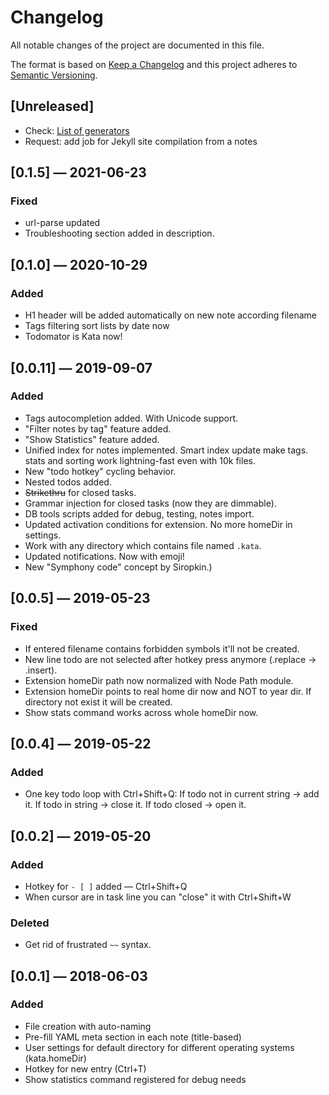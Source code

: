 # Changelog
All notable changes of the project are documented in this file.

The format is based on [Keep a Changelog](http://keepachangelog.com/en/1.0.0/)
and this project adheres to [Semantic Versioning](http://semver.org/spec/v2.0.0.html).

## [Unreleased]
- Check: [List of generators](https://github.com/myles/awesome-static-generators)
- Request: add job for Jekyll site compilation from a notes

## [0.1.5] — 2021-06-23
### Fixed
- url-parse updated
- Troubleshooting section added in description.

## [0.1.0] — 2020-10-29
### Added
- H1 header will be added automatically on new note according filename
- Tags filtering sort lists by date now
- Todomator is Kata now!

## [0.0.11] — 2019-09-07
### Added
- Tags autocompletion added. With Unicode support.
- "Filter notes by tag" feature added.
- "Show Statistics" feature added.
- Unified index for notes implemented. Smart index update make tags. stats and sorting work lightning-fast even with 10k files.
- New "todo hotkey" cycling behavior.
- Nested todos added.
- ~~Strikethru~~ for closed tasks.
- Grammar injection for closed tasks (now they are dimmable).
- DB tools scripts added for debug, testing, notes import.
- Updated activation conditions for extension. No more homeDir in settings.
- Work with any directory which contains file named ```.kata```.
- Updated notifications. Now with emoji!
- New "Symphony code" concept by Siropkin.)

## [0.0.5] — 2019-05-23
### Fixed
- If entered filename contains forbidden symbols it'll not be created.
- New line todo are not selected after hotkey press anymore (.replace → .insert).
- Extension homeDir path now normalized with Node Path module.
- Extension homeDir points to real home dir now and NOT to year dir. If directory not exist it will be created.
- Show stats command works across whole homeDir now.

## [0.0.4] — 2019-05-22
### Added
- One key todo loop with Ctrl+Shift+Q: If todo not in current string → add it. If todo in string → close it. If todo closed → open it.

## [0.0.2] — 2019-05-20
### Added
- Hotkey for `- [ ]` added — Ctrl+Shift+Q
- When cursor are in task line you can "close" it with Ctrl+Shift+W
### Deleted
- Get rid of frustrated `~~` syntax.

## [0.0.1] — 2018-06-03
### Added
- File creation with auto-naming
- Pre-fill YAML meta section in each note (title-based)
- User settings for default directory for different operating systems (kata.homeDir)
- Hotkey for new entry (Ctrl+T)
- Show statistics command registered for debug needs